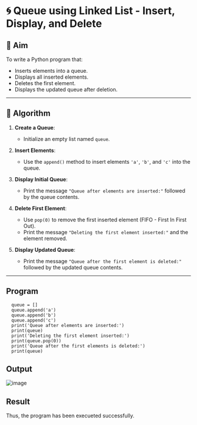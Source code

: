 # 🌀 Queue using Linked List - Insert, Display, and Delete

## 🎯 Aim

To write a Python program that:
- Inserts elements into a queue.
- Displays all inserted elements.
- Deletes the first element.
- Displays the updated queue after deletion.

---

## 🧠 Algorithm

1. **Create a Queue**:
   - Initialize an empty list named `queue`.

2. **Insert Elements**:
   - Use the `append()` method to insert elements `'a'`, `'b'`, and `'c'` into the queue.

3. **Display Initial Queue**:
   - Print the message `"Queue after elements are inserted:"` followed by the queue contents.

4. **Delete First Element**:
   - Use `pop(0)` to remove the first inserted element (FIFO - First In First Out).
   - Print the message `"Deleting the first element inserted:"` and the element removed.

5. **Display Updated Queue**:
   - Print the message `"Queue after the first element is deleted:"` followed by the updated queue contents.

---

## Program
      queue = []
      queue.append('a')
      queue.append('b')
      queue.append('c')
      print('Queue after elements are inserted:')
      print(queue)
      print('Deleting the first element inserted:')
      print(queue.pop(0))
      print('Queue after the first elements is deleted:')
      print(queue)

## Output
![image](https://github.com/user-attachments/assets/564cf71b-6351-41aa-afb3-c9ff8025aa09)

## Result
Thus, the program has been execueted successfully.
